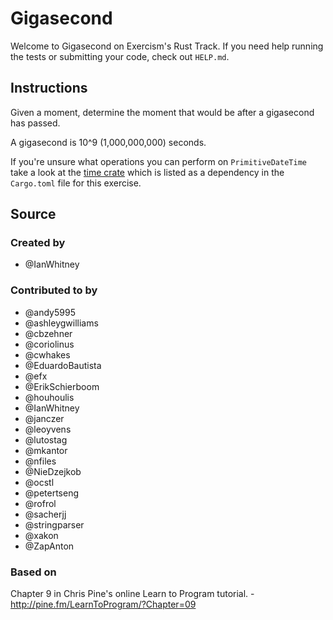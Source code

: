 # Gigasecond

Welcome to Gigasecond on Exercism's Rust Track.
If you need help running the tests or submitting your code, check out `HELP.md`.

## Instructions

Given a moment, determine the moment that would be after a gigasecond has passed.

A gigasecond is 10^9 (1,000,000,000) seconds.

If you're unsure what operations you can perform on `PrimitiveDateTime` take a look at the
[time crate](https://docs.rs/time) which is listed as a dependency in the `Cargo.toml`
file for this exercise.

## Source

### Created by

- @IanWhitney

### Contributed to by

- @andy5995
- @ashleygwilliams
- @cbzehner
- @coriolinus
- @cwhakes
- @EduardoBautista
- @efx
- @ErikSchierboom
- @houhoulis
- @IanWhitney
- @janczer
- @leoyvens
- @lutostag
- @mkantor
- @nfiles
- @NieDzejkob
- @ocstl
- @petertseng
- @rofrol
- @sacherjj
- @stringparser
- @xakon
- @ZapAnton

### Based on

Chapter 9 in Chris Pine's online Learn to Program tutorial. - http://pine.fm/LearnToProgram/?Chapter=09
